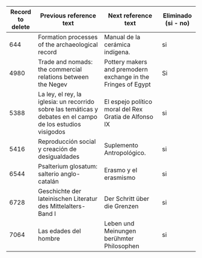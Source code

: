| Record to delete | Previous reference text                                      | Next reference text                                          | Eliminado (si - no) |
| ---------------- | ------------------------------------------------------------ | ------------------------------------------------------------ | ------------------- |
| 644              | Formation processes of the archaeological record             | Manual de la cerámica indígena.                              | si                  |
| 4980             | Trade and nomads: the commercial relations between the Negev | Pottery makers and premodern exchange in the Fringes of Egypt | Si                  |
| 5388             | La ley, el rey, la iglesia: un recorrido sobre las temáticas y debates en el campo de los estudios visigodos | El espejo político moral del Rex Gratia de Alfonso IX        | si                  |
| 5416             | Reproducción social y creación de desigualdades | Suplemento Antropológico.        | si                  |
| 6544             | Psalterium glosatum: salterio anglo-catalán | Erasmo y el erasmismo        | si                  |
| 6728             | Geschichte der lateinischen Literatur des Mittelalters-Band I | Der Schritt über die Grenzen        | si                  |
| 7064             | Las edades del hombre | Leben und Meinungen berühmter Philosophen        | si                  |